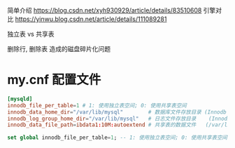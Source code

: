 简单介绍 https://blog.csdn.net/xyh930929/article/details/83510608
引擎对比 https://yinwu.blog.csdn.net/article/details/111089281


独立表 vs 共享表

删除行, 删除表 造成的磁盘碎片化问题

# my.cnf 配置文件
```conf
[mysqld]
innodb_file_per_table=1 # 1: 使用独立表空间; 0: 使用共享表空间
innodb_data_home_dir="/var/lib/mysql"        # 数据库文件存放目录 (Innodb 不创建目录, 系统管理者确保目录创建)
innodb_log_group_home_dir="/var/lib/mysql"   # 日志文件存放目录    (Innodb 不创建目录, 系统管理者确保目录创建)
innodb_data_file_path=ibdata1:10M:autoextend # 共享表的数据文件   (/var/lib/mysql/ibdata1, 不从属具体数据库)
```

```sql
set global innodb_file_per_table=1; -- 1: 使用独立表空间; 0: 使用共享表空间
```
